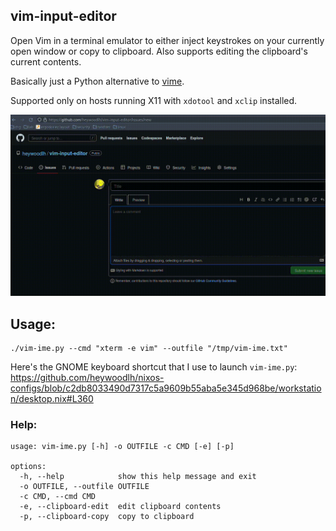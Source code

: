 ## vim-input-editor

Open Vim in a terminal emulator to either inject keystrokes on your currently open window or copy to clipboard. Also supports editing the clipboard's current contents.

Basically just a Python alternative to [vime](https://github.com/pop-os/shell).

Supported only on hosts running X11 with `xdotool` and `xclip` installed.

![vim-input-editor in action](./usage.gif)

## Usage: 

```
./vim-ime.py --cmd "xterm -e vim" --outfile "/tmp/vim-ime.txt"
```

Here's the GNOME keyboard shortcut that I use to launch `vim-ime.py`: https://github.com/heywoodlh/nixos-configs/blob/c2db8033490d7317c5a9609b55aba5e345d968be/workstation/desktop.nix#L360

### Help:

```
usage: vim-ime.py [-h] -o OUTFILE -c CMD [-e] [-p]

options:
  -h, --help            show this help message and exit
  -o OUTFILE, --outfile OUTFILE
  -c CMD, --cmd CMD
  -e, --clipboard-edit  edit clipboard contents
  -p, --clipboard-copy  copy to clipboard
```
